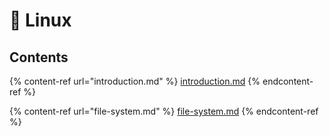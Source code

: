 # 🐧 Linux

## Contents

{% content-ref url="introduction.md" %}
[introduction.md](introduction.md)
{% endcontent-ref %}

{% content-ref url="file-system.md" %}
[file-system.md](file-system.md)
{% endcontent-ref %}
